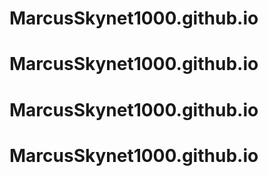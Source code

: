 # MarcusSkynet1000.github.io
# MarcusSkynet1000.github.io
# MarcusSkynet1000.github.io
# MarcusSkynet1000.github.io
